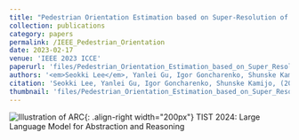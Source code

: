 ```yaml
---
title: "Pedestrian Orientation Estimation based on Super-Resolution of LiDAR Data"
collection: publications
category: papers
permalink: /IEEE_Pedestrian_Orientation
date: 2023-02-17
venue: 'IEEE 2023 ICCE'
paperurl: 'files/Pedestrian_Orientation_Estimation_based_on_Super_Resolution_of_LiDAR_Data.pdf'
authors: '<em>Seokki Lee</em>, Yanlei Gu, Igor Goncharenko, Shunske Kamijo'
citation: 'Seokki Lee, Yanlei Gu, Igor Goncharenko, Shunske Kamijo, (2024). &quot;Pedestrian Orientation Estimation based on Super-Resolution of LiDAR Data.&quot; <i>IEEE 2023 ICCE</i>.'
thumbnail: 'files/Pedestrian_Orientation_Estimation_based_on_Super_Resolution_of_LiDAR_Data.png'
---
```


![Illustration of ARC](/images/500x300.png){: .align-right width="200px"}
TIST 2024: Large Language Model for Abstraction and Reasoning